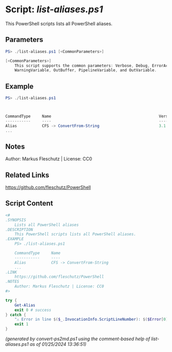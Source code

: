 Script: *list-aliases.ps1*
========================

This PowerShell scripts lists all PowerShell aliases.

Parameters
----------
```powershell
PS> ./list-aliases.ps1 [<CommonParameters>]

[<CommonParameters>]
    This script supports the common parameters: Verbose, Debug, ErrorAction, ErrorVariable, WarningAction, 
    WarningVariable, OutBuffer, PipelineVariable, and OutVariable.
```

Example
-------
```powershell
PS> ./list-aliases.ps1



CommandType     Name                                               Version    Source
-----------     ----                                               -------    ------
Alias           CFS -> ConvertFrom-String                          3.1.0.0    Microsoft.PowerShell.Utility
...

```

Notes
-----
Author: Markus Fleschutz | License: CC0

Related Links
-------------
https://github.com/fleschutz/PowerShell

Script Content
--------------
```powershell
<#
.SYNOPSIS
	Lists all PowerShell aliases
.DESCRIPTION
	This PowerShell scripts lists all PowerShell aliases.
.EXAMPLE
	PS> ./list-aliases.ps1

	CommandType     Name                                               Version    Source
	-----------     ----                                               -------    ------
	Alias           CFS -> ConvertFrom-String                          3.1.0.0    Microsoft.PowerShell.Utility
	...
.LINK
	https://github.com/fleschutz/PowerShell
.NOTES
	Author: Markus Fleschutz | License: CC0
#>

try {
	Get-Alias
	exit 0 # success
} catch {
	"⚠️ Error in line $($_.InvocationInfo.ScriptLineNumber): $($Error[0])"
	exit 1
}
```

*(generated by convert-ps2md.ps1 using the comment-based help of list-aliases.ps1 as of 01/25/2024 13:36:51)*
